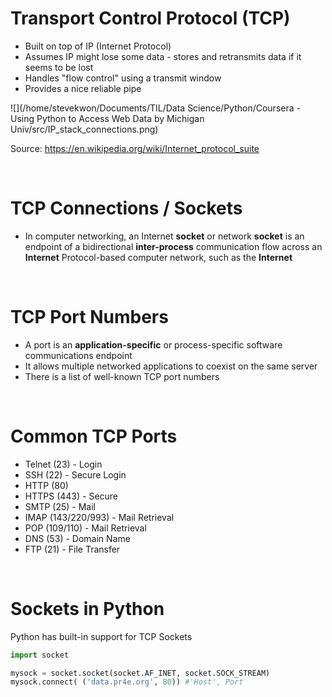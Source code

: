 # Transport Control Protocol (TCP)

- Built on top of IP (Internet Protocol)
- Assumes IP might lose some data - stores and retransmits data if it seems to be lost
- Handles "flow control" using a transmit window
- Provides a nice reliable pipe

![](/home/stevekwon/Documents/TIL/Data Science/Python/Coursera - Using Python to Access Web Data by Michigan Univ/src/IP_stack_connections.png)



Source: https://en.wikipedia.org/wiki/Internet_protocol_suite

<br>

# TCP Connections / Sockets

- In computer networking, an Internet __socket__ or network __socket__ is an endpoint of a bidirectional __inter-process__ communication flow across an __Internet__ Protocol-based computer network, such as the __Internet__

<br>

# TCP Port Numbers

- A port is an __application-specific__ or process-specific software communications endpoint
- It allows multiple networked applications to coexist on the same server
- There is a list of well-known TCP port numbers

<br>

# Common TCP Ports

- Telnet (23) - Login
- SSH (22) - Secure Login
- HTTP (80)
- HTTPS (443) - Secure
- SMTP (25) - Mail
- IMAP (143/220/993) - Mail Retrieval
- POP (109/110) - Mail Retrieval
- DNS (53) - Domain Name
- FTP (21) - File Transfer

<br>

# Sockets in Python

Python has built-in support for TCP Sockets

```python
import socket

mysock = socket.socket(socket.AF_INET, socket.SOCK_STREAM)
mysock.connect( ('data.pr4e.org', 80)) #'Host', Port
```

